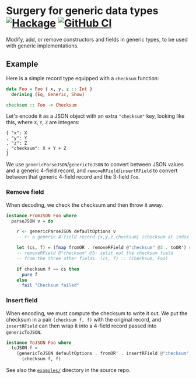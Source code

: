# Surgery for generic data types [![Hackage](https://img.shields.io/hackage/v/generic-data-surgery.svg)](https://hackage.haskell.org/package/generic-data-surgery) [![GitHub CI](https://github.com/Lysxia/generic-data-surgery/workflows/CI/badge.svg)](https://github.com/Lysxia/generic-data-surgery/actions)

Modify, add, or remove constructors and fields in generic types, to be used
with generic implementations.

## Example

Here is a simple record type equipped with a `checksum` function:

```haskell
data Foo = Foo { x, y, z :: Int }
  deriving (Eq, Generic, Show)

checksum :: Foo -> Checksum
```

Let's encode it as a JSON object with an extra `"checksum"` key,
looking like this, where `X`, `Y`, `Z` are integers:

```
{ "x": X
, "y": Y
, "z": Z
, "checksum": X + Y + Z
}
```

We use `genericParseJSON`/`genericToJSON` to convert between JSON values
and a generic 4-field record, and `removeRField`/`insertRField` to
convert between that generic 4-field record and the 3-field `Foo`.

### Remove field

When decoding, we check the checksum and then throw it away.

```haskell
instance FromJSON Foo where
  parseJSON v = do

    r <- genericParseJSON defaultOptions v
    -- r: a generic 4-field record {x,y,z,checksum} (checksum at index 3).

    let (cs, f) = (fmap fromOR . removeRField @"checksum" @3 . toOR') r
    -- removeRField @"checksum" @3: split out the checksum field
    -- from the three other fields. (cs, f) :: (Checksum, Foo)

    if checksum f == cs then
      pure f
    else
      fail "Checksum failed"
```

### Insert field

When encoding, we must compute the checksum to write it out. We put the
checksum in a pair `(checksum f, f)` with the original record, and
`insertRField` can then wrap it into a 4-field record passed into
`genericToJSON`.

```haskell
instance ToJSON Foo where
  toJSON f =
    (genericToJSON defaultOptions . fromOR' . insertRField @"checksum" @3 . fmap toOR)
      (checksum f, f)
```

See also the
[`examples/`](https://github.com/Lysxia/generic-data-surgery/tree/master/examples)
directory in the source repo.
